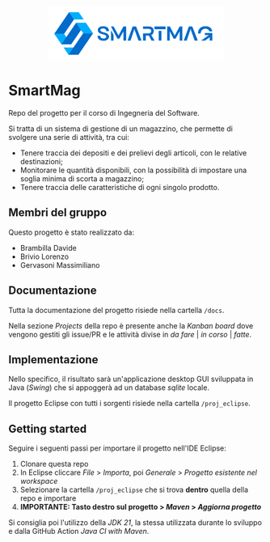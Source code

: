 <p align="center">
  <img width="350" alt="Logo" src="./proj_eclipse/img/smartmag.png">
</p>

# SmartMag

Repo del progetto per il corso di Ingegneria del Software.

Si tratta di un sistema di gestione di un magazzino, che permette di svolgere una serie di attività, tra cui:
- Tenere traccia dei depositi e dei prelievi degli articoli, con le relative destinazioni;
- Monitorare le quantità disponibili, con la possibilità di impostare una soglia minima di scorta a magazzino;
- Tenere traccia delle caratteristiche di ogni singolo prodotto.

## Membri del gruppo

Questo progetto è stato realizzato da:
- Brambilla Davide
- Brivio Lorenzo
- Gervasoni Massimiliano

## Documentazione

Tutta la documentazione del progetto risiede nella cartella `/docs`.

Nella sezione *Projects* della repo è presente anche la *Kanban board* dove vengono gestiti gli issue/PR e le attività divise in *da fare* | *in corso* | *fatte*.

## Implementazione

Nello specifico, il risultato sarà un'applicazione desktop GUI sviluppata in Java (*Swing*) che si appoggerà ad un database *sqlite* locale.

Il progetto Eclipse con tutti i sorgenti risiede nella cartella `/proj_eclipse`.

## Getting started

Seguire i seguenti passi per importare il progetto nell'IDE Eclipse:

1. Clonare questa repo
2. In Eclipse cliccare *File* > *Importa*, poi *Generale* > *Progetto esistente nel workspace*
3. Selezionare la cartella `/proj_eclipse` che si trova **dentro** quella della repo e importare
4. **IMPORTANTE: Tasto destro sul progetto > *Maven* > *Aggiorna progetto***

Si consiglia poi l'utilizzo della *JDK 21*, la stessa utilizzata durante lo sviluppo e dalla GitHub Action *Java CI with Maven*.
